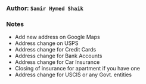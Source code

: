 ### Author: ```Samir Hymed Shaik```

### Notes
- Add new address on Google Maps
- Address change on USPS
- Address change for Credit Cards
- Address change for Bank Accounts
- Address change for Car Insurance
- Closing of insurance for apartment if you have one
- Address change for USCIS or any Govt. entities
